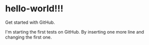 # hello-world!!!

Get started with GitHub.

I'm starting the first tests on GitHub.
By inserting one more line and changing the first one.
